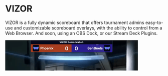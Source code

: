 # VIZOR

VIZOR is a fully dynamic scoreboard that offers tournament admins easy-to-use and customizable scoreboard overlays, with the ability to control from a Web Browser. And soon, using an OBS Dock, or our Stream Deck Plugins.

![Demo](demo.gif)
